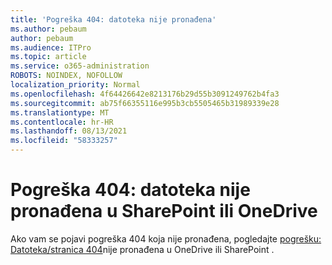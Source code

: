 ```yaml
---
title: 'Pogreška 404: datoteka nije pronađena'
ms.author: pebaum
author: pebaum
ms.audience: ITPro
ms.topic: article
ms.service: o365-administration
ROBOTS: NOINDEX, NOFOLLOW
localization_priority: Normal
ms.openlocfilehash: 4f64426642e8213176b29d55b3091249762b4fa3
ms.sourcegitcommit: ab75f66355116e995b3cb5505465b31989339e28
ms.translationtype: MT
ms.contentlocale: hr-HR
ms.lasthandoff: 08/13/2021
ms.locfileid: "58333257"
---
```

# <a name="error-404-file-not-found-in-sharepoint-or-onedrive"></a>Pogreška 404: datoteka nije pronađena u SharePoint ili OneDrive

Ako vam se pojavi pogreška 404 koja nije pronađena, pogledajte [pogrešku: Datoteka/stranica 404](https://docs.microsoft.com/sharepoint/troubleshoot/administration/error-404-onedrive-sharepoint)nije pronađena u OneDrive ili SharePoint .